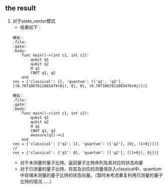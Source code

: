 ## the result
1. 对于state_vector模式
    - 结果如下：
    ```
    模拟：
    .file:
    .gate:
    .body:
        func main()->(int c1, int c2):
            qubit q1
            qubit q2
            H q1
            CNOT q1, q2
        end
    res = {'classical': {}, 'quantum': (['q1', 'q2'], [(0.7071067811865474+0j), 0j, 0j, (0.7071067811865476+0j)])}

    模拟：
    .file:
    .gate:
    .body:
        func main()->(int c1, int c2):
            qubit q1
            qubit q2
            H q1
            CNOT q1, q2
            measure(q1)->c1
        end
    res = {'classical': {'q1': 1}, 'quantum': (['q2'], [0j, (1+0j)])}
    //
    res = {'classical': {'q1': 0}, 'quantum': (['q2'], [(1+0j), 0j])}
    ```
    - 对于未测量的量子比特，返回量子比特序列及其对应的状态向量
    - 对于已测量的量子比特，将其及对应的测量值存入classical中，quantum中存储未测量的量子比特的状态向量。（暂时未考虑重复利用已测量的量子比特的情况……）